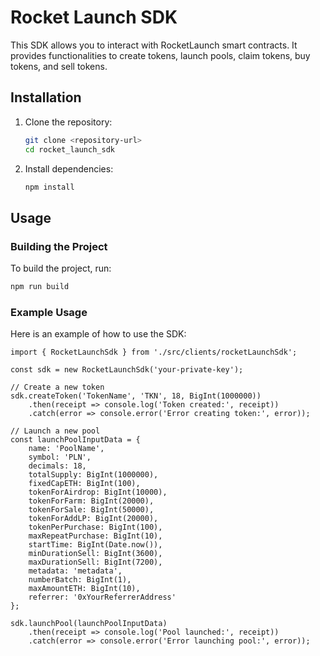 # Rocket Launch SDK

This SDK allows you to interact with RocketLaunch smart contracts. It provides functionalities to create tokens, launch pools, claim tokens, buy tokens, and sell tokens.


## Installation

1. Clone the repository:
    ```sh
    git clone <repository-url>
    cd rocket_launch_sdk
    ```

2. Install dependencies:
    ```sh
    npm install
    ```

## Usage

### Building the Project

To build the project, run:
```sh
npm run build
```
### Example Usage

Here is an example of how to use the SDK:

```
import { RocketLaunchSdk } from './src/clients/rocketLaunchSdk';

const sdk = new RocketLaunchSdk('your-private-key');

// Create a new token
sdk.createToken('TokenName', 'TKN', 18, BigInt(1000000))
    .then(receipt => console.log('Token created:', receipt))
    .catch(error => console.error('Error creating token:', error));

// Launch a new pool
const launchPoolInputData = {
    name: 'PoolName',
    symbol: 'PLN',
    decimals: 18,
    totalSupply: BigInt(1000000),
    fixedCapETH: BigInt(100),
    tokenForAirdrop: BigInt(10000),
    tokenForFarm: BigInt(20000),
    tokenForSale: BigInt(50000),
    tokenForAddLP: BigInt(20000),
    tokenPerPurchase: BigInt(100),
    maxRepeatPurchase: BigInt(10),
    startTime: BigInt(Date.now()),
    minDurationSell: BigInt(3600),
    maxDurationSell: BigInt(7200),
    metadata: 'metadata',
    numberBatch: BigInt(1),
    maxAmountETH: BigInt(10),
    referrer: '0xYourReferrerAddress'
};

sdk.launchPool(launchPoolInputData)
    .then(receipt => console.log('Pool launched:', receipt))
    .catch(error => console.error('Error launching pool:', error));
```
